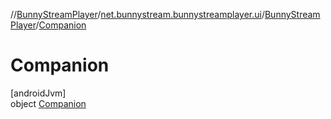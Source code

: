 //[BunnyStreamPlayer](../../../../index.md)/[net.bunnystream.bunnystreamplayer.ui](../../index.md)/[BunnyStreamPlayer](../index.md)/[Companion](index.md)

# Companion

[androidJvm]\
object [Companion](index.md)
